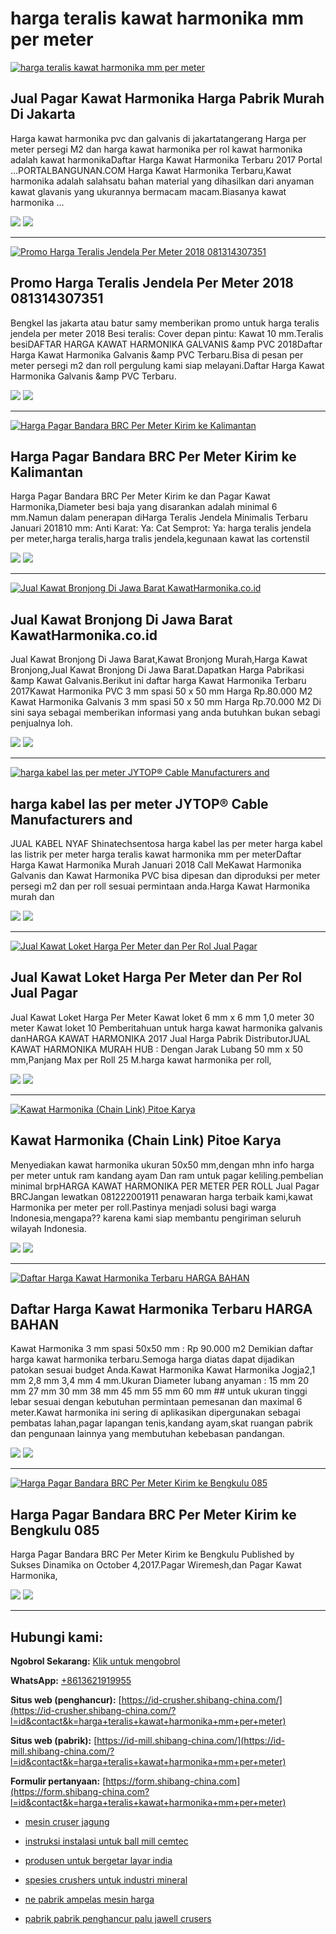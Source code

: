 # harga teralis kawat harmonika mm per meter

<a href="https://swt.shibang-china.com/?l=id&img&k=harga+teralis+kawat+harmonika+mm+per+meter" target="_blank">![harga teralis kawat harmonika mm per meter](http://static.shibang-china.com/all-800x300/846.jpg)</a>

## Jual Pagar Kawat Harmonika Harga Pabrik Murah Di Jakarta
Harga kawat harmonika pvc dan galvanis di jakartatangerang Harga per meter persegi M2 dan harga kawat harmonika per rol kawat harmonika adalah kawat harmonikaDaftar Harga Kawat Harmonika Terbaru 2017 Portal …PORTALBANGUNAN.COM Harga Kawat Harmonika Terbaru,Kawat harmonika adalah salahsatu bahan material yang dihasilkan dari anyaman kawat glavanis yang ukurannya bermacam macam.Biasanya kawat harmonika …


<a href="https://whatsapp.shibangsoft.com/WhatsApp.php" target="_blank" title="WhatsApp">![](http://static.shibang-china.com/icon/whatsapp.png)</a> <a href="https://swt.shibang-china.com/?l=id&icon&k=harga+teralis+kawat+harmonika+mm+per+meter" target="_blank">![](http://static.shibang-china.com/icon/chat-id.png)</a>

---

<a href="https://swt.shibang-china.com/?l=id&img&k=harga+teralis+kawat+harmonika+mm+per+meter" target="_blank">![Promo Harga Teralis Jendela Per Meter 2018 081314307351](http://static.shibang-china.com/all-800x300/859.jpg)</a>

## Promo Harga Teralis Jendela Per Meter 2018 081314307351
Bengkel las jakarta atau batur samy memberikan promo untuk harga teralis jendela per meter 2018 Besi teralis: Cover depan pintu: Kawat 10 mm.Teralis besiDAFTAR HARGA KAWAT HARMONIKA GALVANIS &amp PVC 2018Daftar Harga Kawat Harmonika Galvanis &amp PVC Terbaru.Bisa di pesan per meter persegi m2 dan roll pergulung kami siap melayani.Daftar Harga Kawat Harmonika Galvanis &amp PVC Terbaru.


<a href="https://whatsapp.shibangsoft.com/WhatsApp.php" target="_blank" title="WhatsApp">![](http://static.shibang-china.com/icon/whatsapp.png)</a> <a href="https://swt.shibang-china.com/?l=id&icon&k=harga+teralis+kawat+harmonika+mm+per+meter" target="_blank">![](http://static.shibang-china.com/icon/chat-id.png)</a>

---

<a href="https://swt.shibang-china.com/?l=id&img&k=harga+teralis+kawat+harmonika+mm+per+meter" target="_blank">![Harga Pagar Bandara BRC Per Meter Kirim ke Kalimantan](http://static.shibang-china.com/all-800x300/380.jpg)</a>

## Harga Pagar Bandara BRC Per Meter Kirim ke Kalimantan
Harga Pagar Bandara BRC Per Meter Kirim ke dan Pagar Kawat Harmonika,Diameter besi baja yang disarankan adalah minimal 6 mm.Namun dalam penerapan diHarga Teralis Jendela Minimalis Terbaru Januari 201810 mm: Anti Karat: Ya: Cat Semprot: Ya: harga teralis jendela per meter,harga teralis,harga tralis jendela,kegunaan kawat las cortenstil


<a href="https://whatsapp.shibangsoft.com/WhatsApp.php" target="_blank" title="WhatsApp">![](http://static.shibang-china.com/icon/whatsapp.png)</a> <a href="https://swt.shibang-china.com/?l=id&icon&k=harga+teralis+kawat+harmonika+mm+per+meter" target="_blank">![](http://static.shibang-china.com/icon/chat-id.png)</a>

---

<a href="https://swt.shibang-china.com/?l=id&img&k=harga+teralis+kawat+harmonika+mm+per+meter" target="_blank">![Jual Kawat Bronjong Di Jawa Barat KawatHarmonika.co.id](http://static.shibang-china.com/all-800x300/346.jpg)</a>

## Jual Kawat Bronjong Di Jawa Barat KawatHarmonika.co.id
Jual Kawat Bronjong Di Jawa Barat,Kawat Bronjong Murah,Harga Kawat Bronjong,Jual Kawat Bronjong Di Jawa Barat.Dapatkan Harga Pabrikasi &amp Kawat Galvanis.Berikut ini daftar harga Kawat Harmonika Terbaru 2017Kawat Harmonika PVC 3 mm spasi 50 x 50 mm Harga Rp.80.000 M2 Kawat Harmonika Galvanis 3 mm spasi 50 x 50 mm Harga Rp.70.000 M2 Di sini saya sebagai memberikan informasi yang anda butuhkan bukan sebagi penjualnya loh.


<a href="https://whatsapp.shibangsoft.com/WhatsApp.php" target="_blank" title="WhatsApp">![](http://static.shibang-china.com/icon/whatsapp.png)</a> <a href="https://swt.shibang-china.com/?l=id&icon&k=harga+teralis+kawat+harmonika+mm+per+meter" target="_blank">![](http://static.shibang-china.com/icon/chat-id.png)</a>

---

<a href="https://swt.shibang-china.com/?l=id&img&k=harga+teralis+kawat+harmonika+mm+per+meter" target="_blank">![harga kabel las per meter JYTOP® Cable Manufacturers‎ and](http://static.shibang-china.com/all-800x300/623.jpg)</a>

## harga kabel las per meter JYTOP® Cable Manufacturers‎ and
JUAL KABEL NYAF Shinatechsentosa harga kabel las per meter harga kabel las listrik per meter harga teralis kawat harmonika mm per meterDaftar Harga Kawat Harmonika Murah Januari 2018 Call MeKawat Harmonika Galvanis dan Kawat Harmonika PVC bisa dipesan dan diproduksi per meter persegi m2 dan per roll sesuai permintaan anda.Harga Kawat Harmonika murah dan


<a href="https://whatsapp.shibangsoft.com/WhatsApp.php" target="_blank" title="WhatsApp">![](http://static.shibang-china.com/icon/whatsapp.png)</a> <a href="https://swt.shibang-china.com/?l=id&icon&k=harga+teralis+kawat+harmonika+mm+per+meter" target="_blank">![](http://static.shibang-china.com/icon/chat-id.png)</a>

---

<a href="https://swt.shibang-china.com/?l=id&img&k=harga+teralis+kawat+harmonika+mm+per+meter" target="_blank">![Jual Kawat Loket Harga Per Meter dan Per Rol Jual Pagar](http://static.shibang-china.com/all-800x300/212.jpg)</a>

## Jual Kawat Loket Harga Per Meter dan Per Rol Jual Pagar
Jual Kawat Loket Harga Per Meter Kawat loket 6 mm x 6 mm 1,0 meter 30 meter Kawat loket 10 Pemberitahuan untuk harga kawat harmonika galvanis danHARGA KAWAT HARMONIKA 2017 Jual Harga Pabrik DistributorJUAL KAWAT HARMONIKA MURAH HUB : Dengan Jarak Lubang 50 mm x 50 mm,Panjang Max per Roll 25 M.harga kawat harmonika per roll,


<a href="https://whatsapp.shibangsoft.com/WhatsApp.php" target="_blank" title="WhatsApp">![](http://static.shibang-china.com/icon/whatsapp.png)</a> <a href="https://swt.shibang-china.com/?l=id&icon&k=harga+teralis+kawat+harmonika+mm+per+meter" target="_blank">![](http://static.shibang-china.com/icon/chat-id.png)</a>

---

<a href="https://swt.shibang-china.com/?l=id&img&k=harga+teralis+kawat+harmonika+mm+per+meter" target="_blank">![Kawat Harmonika (Chain Link) Pitoe Karya](http://static.shibang-china.com/all-800x300/1496.jpg)</a>

## Kawat Harmonika (Chain Link) Pitoe Karya
Menyediakan kawat harmonika ukuran 50x50 mm,dengan mhn info harga per meter untuk ram kandang ayam Dan ram untuk pagar keliling.pembelian minimal brpHARGA KAWAT HARMONIKA PER METER PER ROLL Jual Pagar BRCJangan lewatkan 081222001911 penawaran harga terbaik kami,kawat Harmonika per meter per roll.Pastinya menjadi solusi bagi warga Indonesia,mengapa?? karena kami siap membantu pengiriman seluruh wilayah Indonesia.


<a href="https://whatsapp.shibangsoft.com/WhatsApp.php" target="_blank" title="WhatsApp">![](http://static.shibang-china.com/icon/whatsapp.png)</a> <a href="https://swt.shibang-china.com/?l=id&icon&k=harga+teralis+kawat+harmonika+mm+per+meter" target="_blank">![](http://static.shibang-china.com/icon/chat-id.png)</a>

---

<a href="https://swt.shibang-china.com/?l=id&img&k=harga+teralis+kawat+harmonika+mm+per+meter" target="_blank">![Daftar Harga Kawat Harmonika Terbaru HARGA BAHAN](http://static.shibang-china.com/all-800x300/1012.jpg)</a>

## Daftar Harga Kawat Harmonika Terbaru HARGA BAHAN
Kawat Harmonika 3 mm spasi 50x50 mm : Rp 90.000 m2 Demikian daftar harga kawat harmonika terbaru.Semoga harga diatas dapat dijadikan patokan sesuai budget Anda.Kawat Harmonika Kawat Harmonika Jogja2,1 mm 2,8 mm 3,4 mm 4 mm.Ukuran Diameter lubang anyaman : 15 mm 20 mm 27 mm 30 mm 38 mm 45 mm 55 mm 60 mm ## untuk ukuran tinggi lebar sesuai dengan kebutuhan permintaan pemesanan dan maximal 6 meter.Kawat harmonika ini sering di aplikasikan dipergunakan sebagai pembatas lahan,pagar lapangan tenis,kandang ayam,skat ruangan pabrik dan pengunaan lainnya yang membutuhan kebebasan pandangan.


<a href="https://whatsapp.shibangsoft.com/WhatsApp.php" target="_blank" title="WhatsApp">![](http://static.shibang-china.com/icon/whatsapp.png)</a> <a href="https://swt.shibang-china.com/?l=id&icon&k=harga+teralis+kawat+harmonika+mm+per+meter" target="_blank">![](http://static.shibang-china.com/icon/chat-id.png)</a>

---

<a href="https://swt.shibang-china.com/?l=id&img&k=harga+teralis+kawat+harmonika+mm+per+meter" target="_blank">![Harga Pagar Bandara BRC Per Meter Kirim ke Bengkulu 085](http://static.shibang-china.com/all-800x300/719.jpg)</a>

## Harga Pagar Bandara BRC Per Meter Kirim ke Bengkulu 085
Harga Pagar Bandara BRC Per Meter Kirim ke Bengkulu Published by Sukses Dinamika on October 4,2017.Pagar Wiremesh,dan Pagar Kawat Harmonika,

<a href="https://whatsapp.shibangsoft.com/WhatsApp.php" target="_blank" title="WhatsApp">![](http://static.shibang-china.com/icon/whatsapp.png)</a> <a href="https://swt.shibang-china.com/?l=id&icon&k=harga+teralis+kawat+harmonika+mm+per+meter" target="_blank">![](http://static.shibang-china.com/icon/chat-id.png)</a>

---
## Hubungi kami:

**Ngobrol Sekarang:** [Klik untuk mengobrol](https://swt.shibang-china.com?l=id&contact&k=harga+teralis+kawat+harmonika+mm+per+meter)

**WhatsApp:**  [+8613621919955](https://whatsapp.shibangsoft.com/WhatsApp.php)

**Situs web (penghancur):** [https://id-crusher.shibang-china.com/](https://id-crusher.shibang-china.com/?l=id&contact&k=harga+teralis+kawat+harmonika+mm+per+meter)

**Situs web (pabrik):** [https://id-mill.shibang-china.com/](https://id-mill.shibang-china.com/?l=id&contact&k=harga+teralis+kawat+harmonika+mm+per+meter)

**Formulir pertanyaan:** [https://form.shibang-china.com](https://form.shibang-china.com?l=id&contact&k=harga+teralis+kawat+harmonika+mm+per+meter)

* [mesin cruser jagung](../25/mesin%20cruser%20jagung.md)

* [instruksi instalasi untuk ball mill cemtec](../22/instruksi%20instalasi%20untuk%20ball%20mill%20cemtec.md)

* [produsen untuk bergetar layar india](../25/produsen%20untuk%20bergetar%20layar%20india.md)

* [spesies crushers untuk industri mineral](../20/spesies%20crushers%20untuk%20industri%20mineral.md)

* [ne pabrik ampelas mesin harga](../23/ne%20pabrik%20ampelas%20mesin%20harga.md)

* [pabrik pabrik penghancur palu jawell crusers](../26/pabrik%20pabrik%20penghancur%20palu%20jawell%20crusers.md)